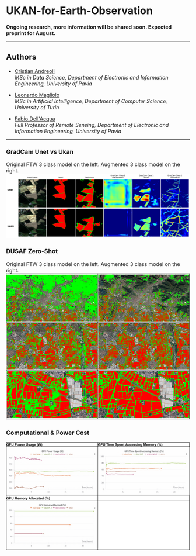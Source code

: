 # UKAN-for-Earth-Observation
**Ongoing research, more information will be shared soon. Expected preprint for August.**

---

## Authors
- [Cristian Andreoli](https://github.com/CristianAndreoli94/)  
  *MSc in Data Science, Department of Electronic and Information Engineering, University of Pavia*  

- [Leonardo Magliolo](https://github.com/MaglioloLeonardo)  
  *MSc in Artificial Intelligence, Department of Computer Science, University of Turin*  

- [Fabio Dell'Acqua](http://tlclab.unipv.it/index.php/people/the-team?view=article&id=75&catid=23)  
  *Full Professor of Remote Sensing, Department of Electronic and Information Engineering, University of Pavia*  

---

### GradCam Unet vs Ukan
Original FTW 3 class model on the left. Augmented 3 class model on the right.  
![DUSAF Zero-Shot](images/GradCam_grid.png)

### DUSAF Zero-Shot
Original FTW 3 class model on the left. Augmented 3 class model on the right.  
![DUSAF Zero-Shot](images/DUSAF_zero_shot.PNG)

### Computational & Power Cost
![Computational & Power Cost](images/Computational_Power_Cost.PNG)
